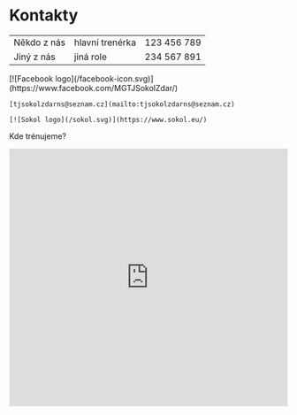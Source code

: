 # Kontakty

|             |                 |             |
| ----------- | --------------- | ----------- |
| Někdo z nás | hlavní trenérka | 123 456 789 |
| Jiný z nás  | jiná role       | 234 567 891 |

<div>
    [![Facebook logo](/facebook-icon.svg)](https://www.facebook.com/MGTJSokolZdar/)
    
    [tjsokolzdarns@seznam.cz](mailto:tjsokolzdarns@seznam.cz)
    
    [![Sokol logo](/sokol.svg)](https://www.sokol.eu/)
</div>

Kde trénujeme?

<iframe style="border:none" src="https://frame.mapy.cz/s/favekesohu" width="100%" height="466" frameborder="0"></iframe>

